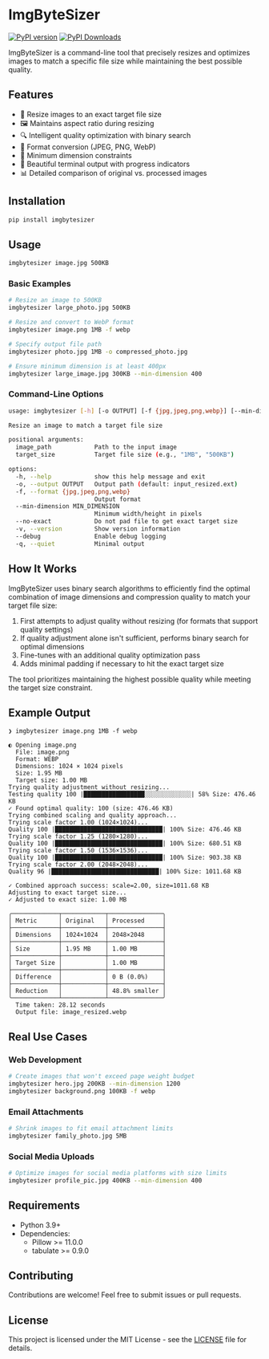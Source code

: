 # ImgByteSizer

[![PyPI version](https://img.shields.io/pypi/v/imgbytesizer.svg)](https://pypi.org/project/imgbytesizer/)
[![PyPI Downloads](https://static.pepy.tech/badge/imgbytesizer)](https://pepy.tech/projects/imgbytesizer)

ImgByteSizer is a command-line tool that precisely resizes and optimizes images to match a specific file size while maintaining the best possible quality.

## Features

- 🎯 Resize images to an exact target file size
- 🖼️ Maintains aspect ratio during resizing
- 🔍 Intelligent quality optimization with binary search
- 🔄 Format conversion (JPEG, PNG, WebP)
- 📏 Minimum dimension constraints
- 🎨 Beautiful terminal output with progress indicators
- 📊 Detailed comparison of original vs. processed images

## Installation

```bash
pip install imgbytesizer
```

## Usage

```bash
imgbytesizer image.jpg 500KB
```

### Basic Examples

```bash
# Resize an image to 500KB
imgbytesizer large_photo.jpg 500KB

# Resize and convert to WebP format
imgbytesizer image.png 1MB -f webp

# Specify output file path
imgbytesizer photo.jpg 1MB -o compressed_photo.jpg

# Ensure minimum dimension is at least 400px
imgbytesizer large_image.jpg 300KB --min-dimension 400
```

### Command-Line Options

```bash
usage: imgbytesizer [-h] [-o OUTPUT] [-f {jpg,jpeg,png,webp}] [--min-dimension MIN_DIMENSION] [--no-exact] [-v] [--debug] [-q] [image_path] [target_size]

Resize an image to match a target file size

positional arguments:
  image_path            Path to the input image
  target_size           Target file size (e.g., "1MB", "500KB")

options:
  -h, --help            show this help message and exit
  -o, --output OUTPUT   Output path (default: input_resized.ext)
  -f, --format {jpg,jpeg,png,webp}
                        Output format
  --min-dimension MIN_DIMENSION
                        Minimum width/height in pixels
  --no-exact            Do not pad file to get exact target size
  -v, --version         Show version information
  --debug               Enable debug logging
  -q, --quiet           Minimal output
```

## How It Works

ImgByteSizer uses binary search algorithms to efficiently find the optimal combination of image dimensions and compression quality to match your target file size:

1. First attempts to adjust quality without resizing (for formats that support quality settings)
2. If quality adjustment alone isn't sufficient, performs binary search for optimal dimensions
3. Fine-tunes with an additional quality optimization pass
4. Adds minimal padding if necessary to hit the exact target size

The tool prioritizes maintaining the highest possible quality while meeting the target size constraint.

## Example Output

```
❯ imgbytesizer image.png 1MB -f webp

◐ Opening image.png
  File: image.png
  Format: WEBP
  Dimensions: 1024 × 1024 pixels
  Size: 1.95 MB
  Target size: 1.00 MB
Trying quality adjustment without resizing...
Testing quality 100 |█████████████████░░░░░░░░░░░░░| 58% Size: 476.46 KB
✓ Found optimal quality: 100 (size: 476.46 KB)
Trying combined scaling and quality approach...
Trying scale factor 1.00 (1024×1024)...
Quality 100 |██████████████████████████████| 100% Size: 476.46 KB
Trying scale factor 1.25 (1280×1280)...
Quality 100 |██████████████████████████████| 100% Size: 680.51 KB
Trying scale factor 1.50 (1536×1536)...
Quality 100 |██████████████████████████████| 100% Size: 903.38 KB
Trying scale factor 2.00 (2048×2048)...
Quality 96 |██████████████████████████████| 100% Size: 1011.68 KB

✓ Combined approach success: scale=2.00, size=1011.68 KB
Adjusting to exact target size...
✓ Adjusted to exact size: 1.00 MB

╭─────────────┬────────────┬───────────────╮
│ Metric      │ Original   │ Processed     │
├─────────────┼────────────┼───────────────┤
│ Dimensions  │ 1024×1024  │ 2048×2048     │
├─────────────┼────────────┼───────────────┤
│ Size        │ 1.95 MB    │ 1.00 MB       │
├─────────────┼────────────┼───────────────┤
│ Target Size │            │ 1.00 MB       │
├─────────────┼────────────┼───────────────┤
│ Difference  │            │ 0 B (0.0%)    │
├─────────────┼────────────┼───────────────┤
│ Reduction   │            │ 48.8% smaller │
╰─────────────┴────────────┴───────────────╯
  Time taken: 28.12 seconds
  Output file: image_resized.webp
```

## Real Use Cases

### Web Development

```bash
# Create images that won't exceed page weight budget
imgbytesizer hero.jpg 200KB --min-dimension 1200
imgbytesizer background.png 100KB -f webp
```

### Email Attachments

```bash
# Shrink images to fit email attachment limits
imgbytesizer family_photo.jpg 5MB
```

### Social Media Uploads

```bash
# Optimize images for social media platforms with size limits
imgbytesizer profile_pic.jpg 400KB --min-dimension 400
```

## Requirements

- Python 3.9+
- Dependencies:
  - Pillow >= 11.0.0
  - tabulate >= 0.9.0

## Contributing

Contributions are welcome! Feel free to submit issues or pull requests.

## License

This project is licensed under the MIT License - see the [LICENSE](LICENSE) file for details.
